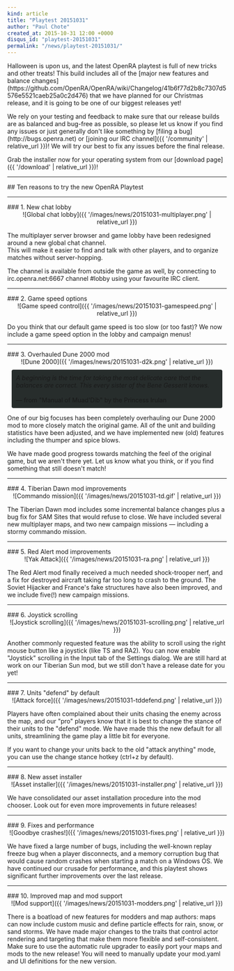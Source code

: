 ```yaml
---
kind: article
title: "Playtest 20151031"
author: "Paul Chote"
created_at: 2015-10-31 12:00 +0000
disqus_id: "playtest-20151031"
permalink: "/news/playtest-20151031/"
---
```


<p markdown="1">
Halloween is upon us, and the latest OpenRA playtest is full of new tricks and other treats!
This build includes all of the [major new features and balance changes](https://github.com/OpenRA/OpenRA/wiki/Changelog/41b6f77d2b8c7307d5576e5521caeb25a0c2d476) that we have planned for our Christmas release, and it is going to be one of our biggest releases yet!
</p>
<p markdown="1">
We rely on your testing and feedback to make sure that our release builds are as balanced and bug-free as possible, so please let us know if you find any issues or just generally don't like something by [filing a bug](http://bugs.openra.net) or [joining our IRC channel]({{ '/community' | relative_url }})!  We will try our best to fix any
issues before the final release.
</p>
<p markdown="1">
Grab the installer now for your operating system from our [download page]({{ '/download' | relative_url }})!
</p>


<hr />
## Ten reasons to try the new OpenRA Playtest
<hr />
### 1. New chat lobby

<div style="text-align:center" markdown="1">
![Global chat lobby]({{ '/images/news/20151031-multiplayer.png' | relative_url }})
</div>

<p>
The multiplayer server browser and game lobby have been redesigned around a new global
chat channel.<br />This will make it easier to find and talk with other players, and to organize matches without server-hopping.
</p>
<p>
The channel is available from outside the game as well, by connecting to
irc.openra.net:6667 channel #lobby using your favourite IRC client.
</p>


<hr />
### 2. Game speed options

<div style="text-align:center" markdown="1">
![Game speed control]({{ '/images/news/20151031-gamespeed.png' | relative_url }})
</div>

<p>
Do you think that our default game speed is too slow (or too fast)?  We now include a game speed option in the lobby and campaign menus!
</p>

<hr />
### 3. Overhauled Dune 2000 mod

<div style="text-align:center" markdown="1">
![Dune 2000]({{ '/images/news/20151031-d2k.png' | relative_url }})
</div>

<div style="border-radius: 4px; background-color: #272d2c; padding:10px; margin:10px;">
<em>
A beginning is the time for taking the most delicate care that the balances are correct. This every sister of the Bene Gesserit knows.
</em><br /><br />
&mdash; from "Manual of Muad'Dib" by the Princess Irulan
</div>

<p>
One of our big focuses has been completely overhauling our Dune 2000 mod to more closely match the
original game.  All of the unit and building statistics have been adjusted, and we have implemented
new (old) features including the thumper and spice blows.
</p>
<p>
We have made good progress towards matching the feel of the original game, but we aren't there yet.
Let us know what you think, or if you find something that still doesn't match!
</p>

<hr />
### 4. Tiberian Dawn mod improvements

<div style="text-align:center" markdown="1">
![Commando mission]({{ '/images/news/20151031-td.gif' | relative_url }})
</div>

<p>
The Tiberian Dawn mod includes some incremental balance changes plus a bug fix for SAM Sites that would refuse to close.   We have included several new multiplayer maps, and two new campaign missions &mdash; including a stormy commando mission.
</p>

<hr />
### 5. Red Alert mod improvements

<div style="text-align:center" markdown="1">
![Yak Attack]({{ '/images/news/20151031-ra.png' | relative_url }})
</div>

<p>
The Red Alert mod finally received a much needed shock-trooper nerf, and a fix for destroyed aircraft taking far too long to crash to the ground.  The Soviet Hijacker and France's fake structures have also been improved, and we include five(!) new campaign missions.
</p>

<hr />
### 6. Joystick scrolling

<div style="text-align:center" markdown="1">
![Joystick scrolling]({{ '/images/news/20151031-scrolling.png' | relative_url }})
</div>

<p>
Another commonly requested feature was the ability to scroll using the right mouse button like a
joystick (like TS and RA2).  You can now enable "Joystick" scrolling in the Input tab of the Settings dialog.  We are still hard at work on our Tiberian Sun mod, but we still don't have a release date for you yet!
</p>

<hr />
### 7. Units "defend" by default

<div style="text-align:center" markdown="1">
![Attack force]({{ '/images/news/20151031-tddefend.png' | relative_url }})
</div>


<p>
Players have often complained about their units chasing the enemy across the map, and our "pro"
players know that it is best to change the stance of their units to the "defend" mode.  We have
made this the new default for all units, streamlining the game play a little bit for everyone.
</p>

<p>
If you want to change your units back to the old "attack anything" mode, you can use the change
stance hotkey (ctrl+z by default).
</p>

<hr />
### 8. New asset installer

<div style="text-align:center" markdown="1">
![Asset installer]({{ '/images/news/20151031-installer.png' | relative_url }})
</div>

<p>
We have consolidated our asset installation procedure into the mod chooser.  Look out for even more
improvements in future releases!
</p>

<hr />
### 9. Fixes and performance

<div style="text-align:center" markdown="1">
![Goodbye crashes!]({{ '/images/news/20151031-fixes.png' | relative_url }})
</div>

<p>
We have fixed a large number of bugs, including the well-known replay freeze bug when a player
disconnects, and a memory corruption bug that would cause random crashes when starting a match on a
Windows OS.  We have continued our crusade for performance, and this playtest shows significant
further improvements over the last release.

<!-- div style="border-radius: 4px; background-color: #272d2c; padding:10px; margin:10px;">
<em>
23:21 <+pchote> RoosterDragon: do you have numbers for how much better this playtest should be?<br />
23:21 < RoosterDragon> a metric buttload<br />
23:21 < RoosterDragon> you can quote me on that
</em><br /><br />
&mdash; from the openra IRC channel
</div -->

</p>

<hr />
### 10. Improved map and mod support

<div style="text-align:center" markdown="1">
![Mod support]({{ '/images/news/20151031-modders.png' | relative_url }})
</div>

<p>
There is a boatload of new features for modders and map authors: maps can now include custom music
and define particle effects for rain, snow, or sand storms.  We have made major changes to the
traits that control actor rendering and targeting that make them more flexible and self-consistent.
Make sure to use the automatic rule upgrader to easily port your maps and mods to the new release!
You will need to manually update your mod.yaml and UI definitions for the new version.
</p>
